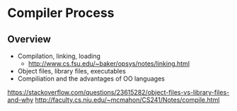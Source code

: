 # Compiler Process

## Overview
- Compilation, linking, loading
  - http://www.cs.fsu.edu/~baker/opsys/notes/linking.html
- Object files, library files, executables
- Compiliation and the advantages of OO languages

https://stackoverflow.com/questions/23615282/object-files-vs-library-files-and-why
http://faculty.cs.niu.edu/~mcmahon/CS241/Notes/compile.html

